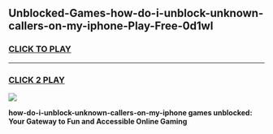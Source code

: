 
## Unblocked-Games-how-do-i-unblock-unknown-callers-on-my-iphone-Play-Free-0d1wl
<h3>
<a href="https://premium76.site?title=how-do-i-unblock-unknown-callers-on-my-iphone&ref=20M">CLICK TO PLAY</a></h3>
<hr>

<h3>
<a href="https://premium76.site?title=how-do-i-unblock-unknown-callers-on-my-iphone&ref=20M">CLICK 2 PLAY</a>
  
</h3>

<a href="https://premium76.site?title=how-do-i-unblock-unknown-callers-on-my-iphone&ref=19M"><img src="https://clearcache.store/games.png"></a>


**how-do-i-unblock-unknown-callers-on-my-iphone games unblocked: Your Gateway to Fun and Accessible Online Gaming**
